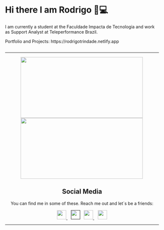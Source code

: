 <div>
  <h1>Hi there I am Rodrigo 👋💻</h1>
  <p>
    I am currently a student at the Faculdade Impacta de Tecnologia and work as Support    Analyst at Teleperformance Brazil.
  </p>
  <p>Portfolio and Projects: <a>https://rodrigotrindade.netlify.app</a></p>
</div>

<div class="wrap" style="display:flex; flex-direction: column; flex-wrap: wrap; justify-content: space-around">
  <hr>
  <div clarr="cards" style="display:flex; flex-direction: row; flex-wrap: wrap; justify-content: space-around">
    <div class="most-languages">
        <a href="https://github.com/vanpyre?tab=repositories">
          <img align="left" src="https://github-readme-stats.vercel.app/api/top-langs/?username=vanpyre&layout=compact&count_private=true" width="400" height="200"/>
        </a>
    </div>
    <div class="github-stats">
        <a href="https://github-readme-stats.vercel.app/api?username=vanpyre&show_icons=true">
          <img  align="left" src="https://github-readme-stats.vercel.app/api?username=vanpyre&show_icons=true" width="400" height="200"/>
        </a>
    </div>
  </div>

  <div class="social-media" align='center'>
    <h2 align="center" style=";text-align: center; margin-inline: 2px; font-style: bolder; font-weight: bold;">
     Social Media
    </h2>
    <p align="center"style="text-align: center; margin-inline: 2px; font-style: bold;">
      You can find me in some of these. Reach me out and let´s be a friends:
    </p>
    <a href="https://www.freecodecamp.org/rodrigomacade">
      <img height="30" src="https://raw.githubusercontent.com/gist/Deftwun/e3756a8b518cbb354425/raw/6584db8babd6cbc4ecb35ed36f0d184a506b979e/free-code-camp-logo.svg">
    </a>&nbsp;&nbsp;
    <a href=""><img height="30" src="https://github.com/WaylonWalker/WaylonWalker/blob/main/icon/twitter.png?raw=true"></a>&nbsp;&nbsp;
    <a href="https://www.instagram.com/elirod.py/" >
      <img height="30" src="https://user-images.githubusercontent.com/37451620/118635309-cfe24280-b7a9-11eb-89fd-55e69345e871.png?raw=true">
    </a>&nbsp;&nbsp;
    <a href="https://www.linkedin.com/in/rodrigo-trindade-b05b73203/">
      <img height="30" src="https://github.com/WaylonWalker/WaylonWalker/blob/main/icon/linkedin.png?raw=true">
    </a>
  <hr>
  </div>
</div>